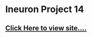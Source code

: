 # Ineuron Project 14


## [Click Here to view site....](https://pankaj-kb.github.io/Ineuron-Project-14/)
